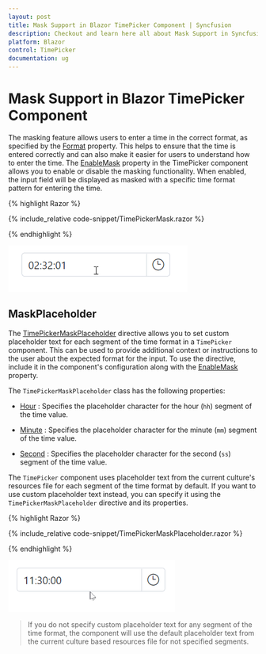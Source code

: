 ```yaml
---
layout: post
title: Mask Support in Blazor TimePicker Component | Syncfusion
description: Checkout and learn here all about Mask Support in Syncfusion Blazor TimePicker component and much more.
platform: Blazor
control: TimePicker
documentation: ug
---
```


# Mask Support in Blazor TimePicker Component

The masking feature allows users to enter a time in the correct format, as specified by the [Format](https://help.syncfusion.com/cr/blazor/Syncfusion.Blazor.Calendars.SfTimePicker-1.html#Syncfusion_Blazor_Calendars_SfTimePicker_1_Format) property. This helps to ensure that the time is entered correctly and can also make it easier for users to understand how to enter the time. The [EnableMask](https://help.syncfusion.com/cr/blazor/Syncfusion.Blazor.Calendars.SfTimePicker-1.html#Syncfusion_Blazor_Calendars_SfTimePicker_1_EnableMask) property in the TimePicker component allows you to enable or disable the masking functionality. When enabled, the input field will be displayed as masked with a specific time format pattern for entering the time.

{% highlight Razor %}

{% include_relative code-snippet/TimePickerMask.razor %}

{% endhighlight %}


![Blazor TimePicker with EnableMask](./images/TimePickerMask.gif)

## MaskPlaceholder

The [TimePickerMaskPlaceholder](https://help.syncfusion.com/cr/blazor/Syncfusion.Blazor.Calendars.TimePickerMaskPlaceholder.html) directive allows you to set custom placeholder text for each segment of the time format in a `TimePicker` component. This can be used to provide additional context or instructions to the user about the expected format for the input. To use the directive, include it in the component's configuration along with the [EnableMask](https://help.syncfusion.com/cr/blazor/Syncfusion.Blazor.Calendars.SfTimePicker-1.html#Syncfusion_Blazor_Calendars_SfTimePicker_1_EnableMask) property.

The `TimePickerMaskPlaceholder` class has the following properties:

* [Hour](https://help.syncfusion.com/cr/blazor/Syncfusion.Blazor.Calendars.MaskPlaceholder.html#Syncfusion_Blazor_Calendars_MaskPlaceholder_Hour) : Specifies the placeholder character for the hour (`hh`) segment of the time value.

* [Minute](https://help.syncfusion.com/cr/blazor/Syncfusion.Blazor.Calendars.MaskPlaceholder.html#Syncfusion_Blazor_Calendars_MaskPlaceholder_Minute) : Specifies the placeholder character for the minute (`mm`) segment of the time value.

* [Second](https://help.syncfusion.com/cr/blazor/Syncfusion.Blazor.Calendars.MaskPlaceholder.html#Syncfusion_Blazor_Calendars_MaskPlaceholder_Second) : Specifies the placeholder character for the second (`ss`) segment of the time value.

The `TimePicker` component uses placeholder text from the current culture's resources file for each segment of the time format by default. If you want to use custom placeholder text instead, you can specify it using the `TimePickerMaskPlaceholder` directive and its properties.

{% highlight Razor %}

{% include_relative code-snippet/TimePickerMaskPlaceholder.razor %}

{% endhighlight %}


![Blazor TimePicker Mask Support with MaskPlaceholder](./images/TimePickerMaskPlaceholder.gif)

> If you do not specify custom placeholder text for any segment of the time format, the component will use the default placeholder text from the current culture based resources file for not specified segments.